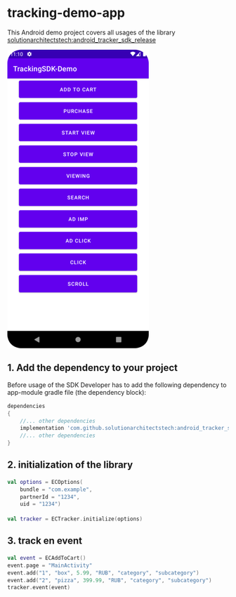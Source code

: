 # tracking-demo-app
This Android demo project covers all usages of the library [solutionarchitectstech:android_tracker_sdk_release](https://github.com/solutionarchitectstech/android_tracker_sdk_release)

![banner-view](README_md/fullscreen.png)

## 1. Add the dependency to your project
Before usage of the SDK Developer has to add the following dependency to app-module gradle file (the dependency block):
```groovy
dependencies
{
    //... other dependencies
    implementation 'com.github.solutionarchitectstech:android_tracker_sdk_release:0.0.13'
    //... other dependencies
}
```

## 2. initialization of the library
```kotlin
val options = ECOptions(
    bundle = "com.example",
    partnerId = "1234",
    uid = "1234")

val tracker = ECTracker.initialize(options)
```

## 3. track en event
```kotlin
val event = ECAddToCart()
event.page = "MainActivity"
event.add("1", "box", 5.99, "RUB", "category", "subcategory")
event.add("2", "pizza", 399.99, "RUB", "category", "subcategory")
tracker.event(event)
```